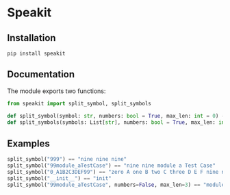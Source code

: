 # Speakit



## Installation
```
pip install speakit
```

## Documentation
The module exports two functions:

```python
from speakit import split_symbol, split_symbols

def split_symbol(symbol: str, numbers: bool = True, max_len: int = 0) -> str:
def split_symbols(symbols: List[str], numbers: bool = True, max_len: int = 0) -> List[str]:
```

## Examples
```python
split_symbol("999") == "nine nine nine"
split_symbol("99module_aTestCase") == "nine nine module a Test Case"
split_symbol("0_A1B2C3DEF99") == "zero A one B two C three D E F nine nine"
split_symbol("__init__") == "init"
split_symbol("99module_aTestCase", numbers=False, max_len=3) == "module a Test"
```
